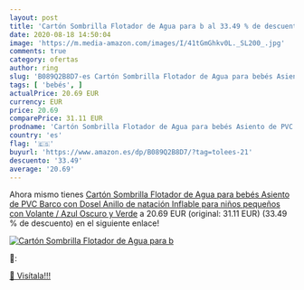 ```yaml
---
layout: post
title: 'Cartón Sombrilla Flotador de Agua para b al 33.49 % de descuento'
date: 2020-08-18 14:50:04
image: 'https://m.media-amazon.com/images/I/41tGmGhkv0L._SL200_.jpg'
comments: true
category: ofertas
author: ring
slug: 'B089Q2B8D7-es Cartón Sombrilla Flotador de Agua para bebés Asiento de...'
tags: [ 'bebés', ]
actualPrice: 20.69 EUR
currency: EUR
price: 20.69
comparePrice: 31.11 EUR
prodname: 'Cartón Sombrilla Flotador de Agua para bebés Asiento de PVC Barco con Dosel Anillo de natación Inflable para niños pequeños con Volante / Azul Oscuro y Verde'
country: 'es'
flag: '🇪🇸'
buyurl: 'https://www.amazon.es/dp/B089Q2B8D7/?tag=tolees-21'
descuento: '33.49'
average: '20.69'
---
```


Ahora mismo tienes [Cartón Sombrilla Flotador de Agua para bebés Asiento de PVC Barco con Dosel Anillo de natación Inflable para niños pequeños con Volante / Azul Oscuro y Verde](https://www.amazon.es/dp/B089Q2B8D7/?tag=tolees-21) a 20.69 EUR (original: 31.11 EUR) (33.49 %  de descuento) en el siguiente enlace!

[![Cartón Sombrilla Flotador de Agua para b](https://m.media-amazon.com/images/I/41tGmGhkv0L._SL200_.jpg)](https://www.amazon.es/dp/B089Q2B8D7/?tag=tolees-21)

🔎:


[🛒 Visítala!!!](https://www.amazon.es/dp/B089Q2B8D7/?tag=tolees-21)
